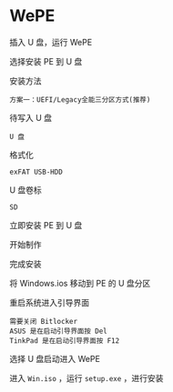# WePE

插入 U 盘，运行 WePE

选择安装 PE 到 U 盘

安装方法

```
方案一：UEFI/Legacy全能三分区方式(推荐)
```

待写入 U 盘

```
U 盘
```

格式化

```
exFAT USB-HDD
```

U 盘卷标

```
SD
```

立即安装 PE 到 U 盘

开始制作 

完成安装 

将 Windows.ios 移动到 PE 的 U 盘分区

重启系统进入引导界面

```
需要关闭 Bitlocker
ASUS 是在启动引导界面按 Del 
TinkPad 是在启动引导界面按 F12 
```

选择 U 盘启动进入 WePE

进入 `Win.iso` ，运行 `setup.exe` ，进行安装